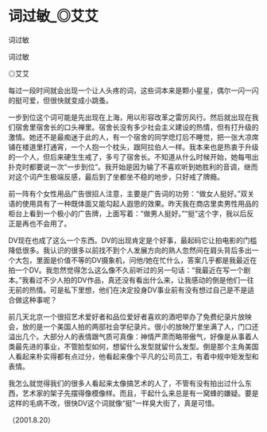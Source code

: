 # 词过敏_◎艾艾

词过敏

词过敏

◎艾艾

每过一段时间就会出现一个让人头疼的词，这些词本来是颗小星星，偶尔一闪一闪的挺可爱，但很快就变成小跳蚤。

一步到位这个词可能是先出现在上海，用以形容改革之雷厉风行。然后就出现在我们宿舍里宿舍长的口头禅里。宿舍长没有多少社会主义建设的热情，但有打升级的激情。她还不是最痴迷于此的人，有一个宿舍的同学熄灯后不睡觉，把一张大凉席铺在楼道里打通宵，一个人抱一个枕头，跟阿拉伯人一样。我本来也是热衷于升级的一个人，但后来硬生生戒了，多亏了宿舍长。不知道从什么时候开始，她每甩出扑克时都要说一次“一步到位”。我开始是因为输了不喜欢听到她胜利的音调，继而对这个词产生极端反感，最后到了坐都坐不稳的地步，只好戒了牌瘾。

前一阵有个女性用品广告很招人注意，主要是广告词的功劳：“做女人挺好。”双关语的使用具有了一种既体面又能勾起人遐思的效果。昨天我在商店里卖男性用品的柜台上看到一个极小的广告牌，上面写着：“做男人挺好。”“挺”这个字，我以后反正是再也不会用了。

DV现在也成了这么一个东西。DV的出现肯定是个好事，最起码它让拍电影的门槛降低很多。我认识的很多以前找不到个人发展方向的熟人忽然间在肩头背后多出一个大包，里面是价值不等的DV摄象机，问他/她在忙什么，答案几乎都是我最近在拍一个DV。我忽然觉得怎么这么像不久前听过的另一句话：“我最近在写一个剧本。”我看过不少人拍的DV作品，真还没有看出什么来，让我感动的倒是他们一往无前的热情。可是私下里想，他们在决定投身DV事业前有没有想过自己是不是适合做这种事呢？

前几天北京一个很招艺术爱好者和品位爱好者喜欢的酒吧举办了免费纪录片放映会，放的是一个美国人拍的两部社会学纪录片。很小的放映厅里坐满了人，门口还溢出几个。大部分人的表情跟气质可真像：神情严肃而略带傲气，好像是从事着人类最先进的事业，不管脸型如何，想留什么发型就留什么发型。倒是那个主角美国人看起来朴实得都有点过分，他看起来像个平凡的公司员工，有着中规中矩发型和表情。

我怎么就觉得我们的很多人看起来太像搞艺术的人了，不管有没有拍出过什么东西，艺术家的架子先摆得像模像样。而且，干起什么来总是有一窝蜂的嫌疑。要是这样的毛病不改，很快DV这个词就像“挺”一样臭大街了，真是可惜。

（2001.8.20）